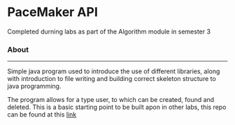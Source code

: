 # PaceMaker API

Completed durning labs as part of the Algorithm module in semester 3

### About
---
Simple java program used to introduce the use of different libraries, along with introduction to file writing and building correct skeleton structure to java programming.

The program allows for a type user, to which can be created, found and deleted. This is a basic starting point to be built apon in other labs, this repo can be found at this [link](https://github.com/ciaranRoche/pacemaker-master)
